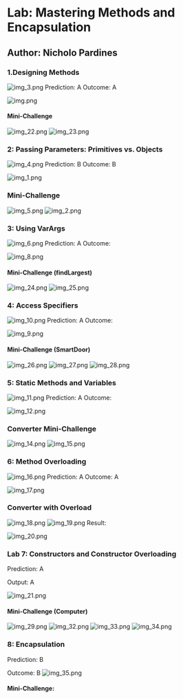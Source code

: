 # Lab: Mastering Methods and Encapsulation
## Author: Nicholo Pardines

### 1.Designing Methods
![img_3.png](img_3.png)
Prediction: A
Outcome: A

![img.png](img.png)
#### Mini-Challenge
![img_22.png](img_22.png)
![img_23.png](img_23.png)


### 2: Passing Parameters: Primitives vs. Objects
![img_4.png](img_4.png)
Prediction: B
Outcome: B

![img_1.png](img_1.png)

### Mini-Challenge
![img_5.png](img_5.png)
![img_2.png](img_2.png)

### 3: Using VarArgs
![img_6.png](img_6.png)
Prediction: A
Outcome:

![img_8.png](img_8.png)
#### Mini-Challenge (findLargest)
![img_24.png](img_24.png)
![img_25.png](img_25.png)

### 4: Access Specifiers
![img_10.png](img_10.png)
Prediction: A
Outcome:

![img_9.png](img_9.png)
#### Mini-Challenge (SmartDoor)
![img_26.png](img_26.png)
![img_27.png](img_27.png)
![img_28.png](img_28.png)

### 5: Static Methods and Variables
![img_11.png](img_11.png)
Prediction: A
Outcome:

![img_12.png](img_12.png)

### Converter Mini-Challenge
![img_14.png](img_14.png)
![img_15.png](img_15.png)

### 6: Method Overloading
![img_16.png](img_16.png)
Prediction: A
Outcome: A

![img_17.png](img_17.png)

### Converter with Overload
![img_18.png](img_18.png)
![img_19.png](img_19.png)
Result:

![img_20.png](img_20.png)

### Lab 7: Constructors and Constructor Overloading
Prediction: A

Output: A

![img_21.png](img_21.png)

#### Mini-Challenge (Computer)
![img_29.png](img_29.png)
![img_32.png](img_32.png)
![img_33.png](img_33.png)
![img_34.png](img_34.png)

### 8: Encapsulation
Prediction: B

Outcome: B
![img_35.png](img_35.png)

#### Mini-Challenge:
